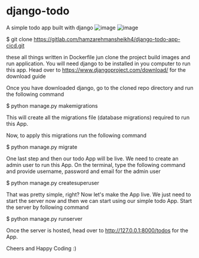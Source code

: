 # django-todo
A simple todo app built with django
![image](https://github.com/hamzarehmansheikh4/Django-todo-app-Jenkins-CICD/assets/128228180/aa42a544-61e9-43fd-ad4a-24cd3e3f02ca)
![image](https://github.com/hamzarehmansheikh4/Django-todo-app-Jenkins-CICD/assets/128228180/03721362-c6af-457b-86e3-ed55f8b04cbc)

$ git clone https://gitlab.com/hamzarehmansheikh4/django-todo-app-cicd.git

these all things written in Dockerfile jun clone the project build images and run application.
You will need django to be installed in you computer to run this app. Head over to https://www.djangoproject.com/download/ for the download guide

Once you have downloaded django, go to the cloned repo directory and run the following command


$ python manage.py makemigrations


This will create all the migrations file (database migrations) required to run this App.

Now, to apply this migrations run the following command

$ python manage.py migrate


One last step and then our todo App will be live. We need to create an admin user to run this App. On the terminal, type the following command and provide username, password and email for the admin user

$ python manage.py createsuperuser


That was pretty simple, right? Now let's make the App live. We just need to start the server now and then we can start using our simple todo App. Start the server by following command

$ python manage.py runserver


Once the server is hosted, head over to http://127.0.0.1:8000/todos for the App.

Cheers and Happy Coding :)

